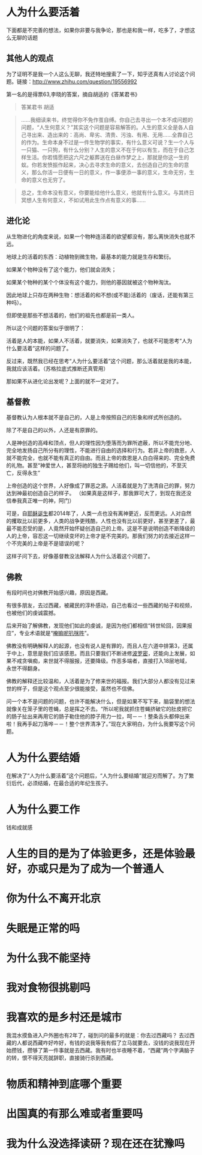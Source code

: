# 人为什么要活着

下面都是不完善的想法，如果你非要与我争论，那也是和我一样，吃多了，才想这么无聊的话题

## 其他人的观点
为了证明不是我一个人这么无聊，我还特地搜索了一下，知乎还真有人讨论这个问题。链接：http://www.zhihu.com/question/19556992

第一名的是得票63,李晓的答案，摘自胡适的《答某君书》

> 答某君书 胡适

> ……我细读来书，终觉得你不免作茧自缚。你自己去寻出一个本不成问题的问题，“人生何意义？”其实这个问题是容易解答的。人生的意义全是各人自己寻出来、造出来的：高尚、卑劣、清贵、污浊、有用、无用……全靠自己的作为。生命本身不过是一件生物学的事实，有什么意义可说？生一个人与一只猫、一只狗，有什么分别？人生的意义不在于何以有生，而在于自己怎样生活。你若情愿把这六尺之躯葬送在白昼作梦之上，那就是你这一生的蚁。你若发愤振作起来，决心去寻求生命的意义，去创造自己的生命的意义，那么你活一日便有一日的意义，作一事便添一事的意义，生命无穷，生命的意义也无穷了。

> 总之，生命本没有意义，你要能给他什么意义，他就有什么意义。与其终日冥想人生有何意义，不如试用此生作点有意义的事……

## 进化论
从生物进化的角度来说，如果一个物种连活着的欲望都没有，那么离快消失也就不远。


地球上的活着的东西：动植物到微生物，最基本的能力就是生存和繁衍。

如果某个物种没有了这个能力，他们就会消失；

如果某个物种的某个个体没有这个能力，则他的基因就被这个物种淘汰。

因此地球上只存在两种生物：想活着的和不想(或不能)活着的（废话，还能有第三种吗）。

但即使是那些不想活着的，他们的祖先也都是前一类人。

所以这个问题的答案似乎很明了：

活着是人的本能，如果人不活着，就要消失，如果消失了，也就不可能思考“人为什么要活着”这样的问题了。

反过来，既然我已经在思考“人为什么要活着”这个问题，那么活着就是我的本能，我就应该活着。（苏格拉底式推断还真管用）


那如果不从进化论出发呢？上面的就不一定对了。
## 基督教
基督教认为人根本就不是自己的，人是上帝按照自己的形象和样式所创造的。

除了不是自己的以外，人还是有原罪的。

人是神创造的高峰和顶点，但人的理性因为堕落而为罪所遮蔽，所以不能充分地、完全地发扬自己所分有的理性，不能进行自由的选择和行为。若非上帝的救恩，人就不能完全，也就不能有真正的自由。而且上帝的救恩是人白白得来的、完全免费的礼物。甚至“神爱世人，甚至将祂的独生子赐给他们，叫一切信他的，不至灭亡，反得永生”

上帝创造的这个世界，人好像成了罪恶之源。人活着就是为了洗清自己的罪，努力达到神最初创造自己的样子。
（如果真是这样子，那我罪可大了，到现在我还没信奉我真正唯一的神，阿门）

可是，自[耶稣诞生](http://zh.wikipedia.org/wiki/%E8%A5%BF%E5%85%83)都2014年了，人类一点也没有离神更近，反而更远。人对自然的攫取比以前更多，人类的战争更残酷，人性也没有比以前更好，甚至更差了，最最不能忍受的是，人竟然开始怀疑创造自己的上帝。这是不是说明创造不断降级的人的上帝，容忍这一切继续变坏的上帝才是不完美的。那我们努力的去接近这样一个不完美的上帝是不是错误的呢？

这样子问下去，好像基督教没法解释人为什么活着这个问题了。

## 佛教
有段时间也对佛教开始感兴趣，原因是西藏。

有很多朋友，去过西藏，被藏民的淳朴感动，自己也看过一些西藏的帖子和视频，也被他们的虔诚震撼。

后来开始了解佛教，发现他们如此的虔诚，是因为他们都相信“转世轮回，因果报应”，专业术语就是“[唵嘛呢叭咪吽](http://zh.wikipedia.org/zh/%E5%85%AD%E5%AD%97%E7%9C%9F%E8%A8%80)”。

佛教没有明确解释人的起源，也没有说人是有罪的，而且人在六道中排第3，还属于中上，意思是我们应该感恩。而且只要我们不断进修[波罗密](http://zh.wikipedia.org/zh/%E6%B3%A2%E7%BD%97%E5%AF%86)，还能向上发展，如果不戒贪嗔痴，来世就不得服报，还要降级。作恶多端者，直接打入18层地域，永世不得翻身。

佛教的解释还比较温和，人活着是为了修来世的福报。我们大部分人都没有见过来世的样子，但是这个观点至少很能接受，虽然也不信佛。

问一个本不是问题的问题，也许不能解决什么，但是如果不写下来，脑袋里的想法就像关在笼子里的苍蝇，总是挥之不去。“所以呢我就抓住苍蝇挤破它的肚皮把它的肠子扯出来再用它的肠子勒住他的脖子用力一拉，呵－－！整条舌头都伸出来啦！我再手起刀落哗－－！整个世界清净了。”现在大家明白，为什么我要写这个问题。

# 人为什么要结婚
在解决了“人为什么要活着”这个问题后，“人为什么要结婚”就迎刃而解了。为了繁衍后代，必须结婚，在最合适的年纪生孩子。

# 人为什么要工作
钱和成就感

# 人生的目的是为了体验更多，还是体验最好，亦或只是为了成为一个普通人

# 你为什么不离开北京
# 失眠是正常的吗
# 为什么我不能坚持
# 我对食物很挑剔吗
# 我喜欢的是乡村还是城市
我混水摸鱼进入户外圈也有2年了，碰到问的最多的就是：你去过西藏吗？
去过西藏的人都说西藏咋好咋好，有钱的说我等我有假了立马就要去，没钱的说我现在开始攒钱，攒够了第一件事就是去西藏。我有时也半夜睡不着，“西藏”两个字满脑子的转，恨不得天亮就辞职，直接骑行杀到西藏。

# 物质和精神到底哪个重要
# 出国真的有那么难或者重要吗
# 我为什么没选择读研？现在还在犹豫吗

